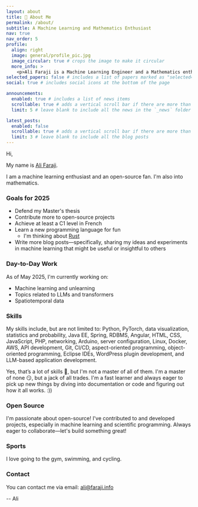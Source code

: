 ```yaml
---
layout: about
title: 👋 About Me
permalink: /about/
subtitle: A Machine Learning and Mathematics Enthusiast
nav: true
nav_order: 5
profile:
  align: right
  image: general/profile_pic.jpg
  image_circular: true # crops the image to make it circular
  more_info: >
    <p>Ali Faraji is a Machine Learning Engineer and a Mathematics enthusiast based in Toronto, ON, Canada.</p>
selected_papers: false # includes a list of papers marked as "selected={true}"
social: true # includes social icons at the bottom of the page

announcements:
  enabled: true # includes a list of news items
  scrollable: true # adds a vertical scroll bar if there are more than 3 news items
  limit: 5 # leave blank to include all the news in the `_news` folder

latest_posts:
  enabled: false
  scrollable: true # adds a vertical scroll bar if there are more than 3 new posts items
  limit: 3 # leave blank to include all the blog posts
---
```



Hi,

My name is [Ali Faraji](https://faraji.info/).

I am a machine learning enthusiast and an open-source fan. I'm also into mathematics.

### Goals for 2025

- Defend my Master's thesis
- Contribute more to open-source projects
- Achieve at least a C1 level in French
- Learn a new programming language for fun
  - I'm thinking about [Rust](https://www.rust-lang.org/)
- Write more blog posts—specifically, sharing my ideas and experiments in machine learning that might be useful or insightful to others

### Day-to-Day Work

As of May 2025, I'm currently working on:

- Machine learning and unlearning  
- Topics related to LLMs and transformers  
- Spatiotemporal data

### Skills

My skills include, but are not limited to: Python, PyTorch, data visualization, statistics and probability, Java EE, Spring, RDBMS, Angular, HTML, CSS, JavaScript, PHP, networking, Arduino, server configuration, Linux, Docker, AWS, API development, Git, CI/CD, aspect-oriented programming, object-oriented programming, Eclipse IDEs, WordPress plugin development, and LLM-based application development.

Yes, that’s a lot of skills 🤯, but I'm not a master of all of them. I'm a master of none 😏, but a jack of all trades. I'm a fast learner and always eager to pick up new things by diving into documentation or code and figuring out how it all works. :))

### Open Source

I'm passionate about open-source! I've contributed to and developed projects, especially in machine learning and scientific programming. Always eager to collaborate—let's build something great!

### Sports

I love going to the gym, swimming, and cycling.

### Contact

You can contact me via email: [ali@faraji.info](mailto:ali@faraji.info)

-- Ali
